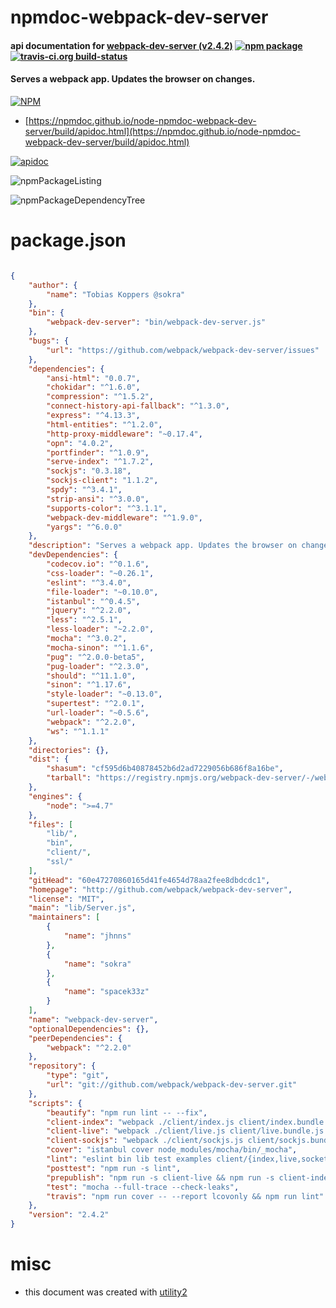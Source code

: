 # npmdoc-webpack-dev-server

#### api documentation for  [webpack-dev-server (v2.4.2)](http://github.com/webpack/webpack-dev-server)  [![npm package](https://img.shields.io/npm/v/npmdoc-webpack-dev-server.svg?style=flat-square)](https://www.npmjs.org/package/npmdoc-webpack-dev-server) [![travis-ci.org build-status](https://api.travis-ci.org/npmdoc/node-npmdoc-webpack-dev-server.svg)](https://travis-ci.org/npmdoc/node-npmdoc-webpack-dev-server)

#### Serves a webpack app. Updates the browser on changes.

[![NPM](https://nodei.co/npm/webpack-dev-server.png?downloads=true&downloadRank=true&stars=true)](https://www.npmjs.com/package/webpack-dev-server)

- [https://npmdoc.github.io/node-npmdoc-webpack-dev-server/build/apidoc.html](https://npmdoc.github.io/node-npmdoc-webpack-dev-server/build/apidoc.html)

[![apidoc](https://npmdoc.github.io/node-npmdoc-webpack-dev-server/build/screenCapture.buildCi.browser.%252Ftmp%252Fbuild%252Fapidoc.html.png)](https://npmdoc.github.io/node-npmdoc-webpack-dev-server/build/apidoc.html)

![npmPackageListing](https://npmdoc.github.io/node-npmdoc-webpack-dev-server/build/screenCapture.npmPackageListing.svg)

![npmPackageDependencyTree](https://npmdoc.github.io/node-npmdoc-webpack-dev-server/build/screenCapture.npmPackageDependencyTree.svg)



# package.json

```json

{
    "author": {
        "name": "Tobias Koppers @sokra"
    },
    "bin": {
        "webpack-dev-server": "bin/webpack-dev-server.js"
    },
    "bugs": {
        "url": "https://github.com/webpack/webpack-dev-server/issues"
    },
    "dependencies": {
        "ansi-html": "0.0.7",
        "chokidar": "^1.6.0",
        "compression": "^1.5.2",
        "connect-history-api-fallback": "^1.3.0",
        "express": "^4.13.3",
        "html-entities": "^1.2.0",
        "http-proxy-middleware": "~0.17.4",
        "opn": "4.0.2",
        "portfinder": "^1.0.9",
        "serve-index": "^1.7.2",
        "sockjs": "0.3.18",
        "sockjs-client": "1.1.2",
        "spdy": "^3.4.1",
        "strip-ansi": "^3.0.0",
        "supports-color": "^3.1.1",
        "webpack-dev-middleware": "^1.9.0",
        "yargs": "^6.0.0"
    },
    "description": "Serves a webpack app. Updates the browser on changes.",
    "devDependencies": {
        "codecov.io": "^0.1.6",
        "css-loader": "~0.26.1",
        "eslint": "^3.4.0",
        "file-loader": "~0.10.0",
        "istanbul": "^0.4.5",
        "jquery": "^2.2.0",
        "less": "^2.5.1",
        "less-loader": "~2.2.0",
        "mocha": "^3.0.2",
        "mocha-sinon": "^1.1.6",
        "pug": "^2.0.0-beta5",
        "pug-loader": "^2.3.0",
        "should": "^11.1.0",
        "sinon": "^1.17.6",
        "style-loader": "~0.13.0",
        "supertest": "^2.0.1",
        "url-loader": "~0.5.6",
        "webpack": "^2.2.0",
        "ws": "^1.1.1"
    },
    "directories": {},
    "dist": {
        "shasum": "cf595d6b40878452b6d2ad7229056b686f8a16be",
        "tarball": "https://registry.npmjs.org/webpack-dev-server/-/webpack-dev-server-2.4.2.tgz"
    },
    "engines": {
        "node": ">=4.7"
    },
    "files": [
        "lib/",
        "bin",
        "client/",
        "ssl/"
    ],
    "gitHead": "60e47270860165d41fe4654d78aa2fee8dbdcdc1",
    "homepage": "http://github.com/webpack/webpack-dev-server",
    "license": "MIT",
    "main": "lib/Server.js",
    "maintainers": [
        {
            "name": "jhnns"
        },
        {
            "name": "sokra"
        },
        {
            "name": "spacek33z"
        }
    ],
    "name": "webpack-dev-server",
    "optionalDependencies": {},
    "peerDependencies": {
        "webpack": "^2.2.0"
    },
    "repository": {
        "type": "git",
        "url": "git://github.com/webpack/webpack-dev-server.git"
    },
    "scripts": {
        "beautify": "npm run lint -- --fix",
        "client-index": "webpack ./client/index.js client/index.bundle.js --color --config client/webpack.config.js -p",
        "client-live": "webpack ./client/live.js client/live.bundle.js --color --config client/webpack.config.js -p",
        "client-sockjs": "webpack ./client/sockjs.js client/sockjs.bundle.js --color --config client/webpack.sockjs.config.js -p",
        "cover": "istanbul cover node_modules/mocha/bin/_mocha",
        "lint": "eslint bin lib test examples client/{index,live,socket,sockjs,overlay,webpack.config}.js",
        "posttest": "npm run -s lint",
        "prepublish": "npm run -s client-live && npm run -s client-index && npm run -s client-sockjs",
        "test": "mocha --full-trace --check-leaks",
        "travis": "npm run cover -- --report lcovonly && npm run lint"
    },
    "version": "2.4.2"
}
```



# misc
- this document was created with [utility2](https://github.com/kaizhu256/node-utility2)
